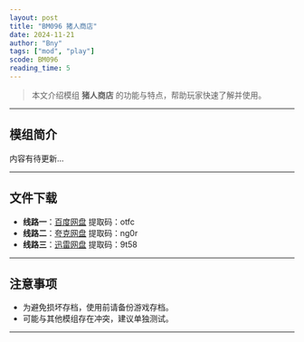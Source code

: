 ```yaml
---
layout: post
title: "BM096 猪人商店"
date: 2024-11-21
author: "Bny"
tags: ["mod", "play"]
scode: BM096
reading_time: 5
---
```


> 本文介绍模组 **猪人商店** 的功能与特点，帮助玩家快速了解并使用。

---

## 模组简介

内容有待更新...

---


## 文件下载
- **线路一**：[百度网盘](https://pan.baidu.com/s/1Kfm5UfeMlZluYpmBiBg7BQ?pwd=otfc)  提取码：otfc  
- **线路二**：[夸克网盘](https://pan.quark.cn/s/7bc25071ab19?pwd=ng0r)  提取码：ng0r  
- **线路三**：[迅雷网盘](https://pan.xunlei.com/s/VOCCbd9B6sqZE1VwS0eTI-zQA1?pwd=9t58)  提取码：9t58  

---

## 注意事项
- 为避免损坏存档，使用前请备份游戏存档。
- 可能与其他模组存在冲突，建议单独测试。

---

